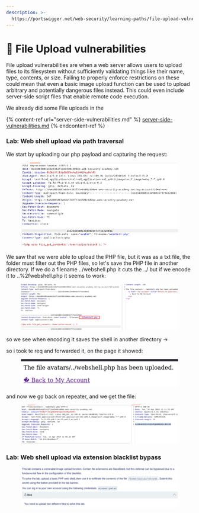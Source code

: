 ```yaml
---
description: >-
  https://portswigger.net/web-security/learning-paths/file-upload-vulnerabilities
---
```


# 📑 File Upload vulnerabilities

File upload vulnerabilities are when a web server allows users to upload files to its filesystem without sufficiently validating things like their name, type, contents, or size. Failing to properly enforce restrictions on these could mean that even a basic image upload function can be used to upload arbitrary and potentially dangerous files instead. This could even include server-side script files that enable remote code execution.

We already did some File uploads in the&#x20;

{% content-ref url="server-side-vulnerabilities.md" %}
[server-side-vulnerabilities.md](server-side-vulnerabilities.md)
{% endcontent-ref %}

### Lab: Web shell upload via path traversal

We start by uploading our php payload and capturing the request:

<figure><img src="../.gitbook/assets/image (5).png" alt=""><figcaption></figcaption></figure>

We saw that we were able to upload the PHP file, but it was as a txt file, the folder must filter out the PHP files, so let's save the PHP file in another directory. If we do a filename ../webshell.php it cuts the ../ but if we encode it to ..%2fwebshell.php it seems to work:

<figure><img src="../.gitbook/assets/image (6).png" alt=""><figcaption></figcaption></figure>

so we see when encoding it saves the shell in another directory ->

so i took te req and forwarded it, on the page it showed:

<figure><img src="../.gitbook/assets/image (7).png" alt=""><figcaption></figcaption></figure>

and now we go back on repeater, and we get the file:

<figure><img src="../.gitbook/assets/image (8).png" alt=""><figcaption></figcaption></figure>

### Lab: Web shell upload via extension blacklist bypass

<figure><img src="../.gitbook/assets/image (9).png" alt=""><figcaption></figcaption></figure>
